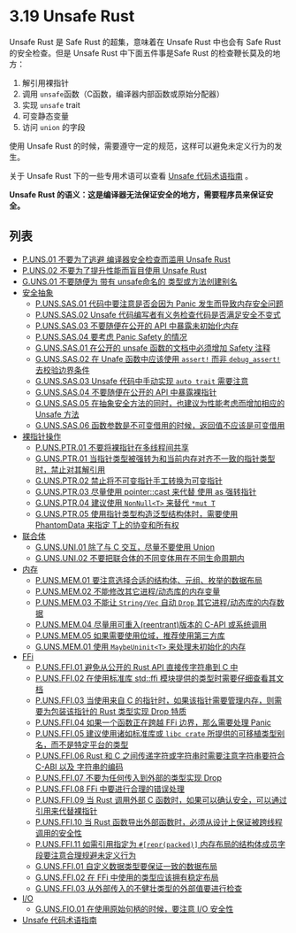 # 3.19 Unsafe Rust

Unsafe Rust 是 Safe Rust 的超集，意味着在 Unsafe Rust 中也会有 Safe Rust的安全检查。但是 Unsafe Rust 中下面五件事是Safe Rust 的检查鞭长莫及的地方：

1. 解引用裸指针
2. 调用 `unsafe`函数（C函数，编译器内部函数或原始分配器）
3. 实现 `unsafe` trait
4. 可变静态变量
5. 访问  `union` 的字段

使用 Unsafe Rust 的时候，需要遵守一定的规范，这样可以避免未定义行为的发生。

关于 Unsafe Rust 下的一些专用术语可以查看 [Unsafe 代码术语指南](./unsafe_rust/glossary.md) 。

**Unsafe Rust 的语义：这是编译器无法保证安全的地方，需要程序员来保证安全。** 

## 列表

- [P.UNS.01 不要为了逃避 编译器安全检查而滥用 Unsafe Rust](./unsafe_rust/P.UNS.01.md)
- [P.UNS.02 不要为了提升性能而盲目使用 Unsafe Rust](./unsafe_rust/P.UNS.02.md)
- [G.UNS.01 不要随便为 带有 unsafe命名的 类型或方法创建别名](./unsafe_rust/G.UNS.01.md)
- [安全抽象](./unsafe_rust/safe_abstract.md)
    - [P.UNS.SAS.01 代码中要注意是否会因为 Panic 发生而导致内存安全问题](./unsafe_rust/safe_abstract/P.UNS.SAS.01.md)
    - [P.UNS.SAS.02 Unsafe 代码编写者有义务检查代码是否满足安全不变式](./unsafe_rust/safe_abstract/P.UNS.SAS.02.md)
    - [P.UNS.SAS.03 不要随便在公开的 API 中暴露未初始化内存](./unsafe_rust/safe_abstract/P.UNS.SAS.03.md)
    - [P.UNS.SAS.04 要考虑 Panic Safety 的情况](./unsafe_rust/safe_abstract/P.UNS.SAS.04.md)
    - [G.UNS.SAS.01 在公开的 unsafe 函数的文档中必须增加 Safety 注释](./unsafe_rust/safe_abstract/G.UNS.SAS.01.md)
    - [G.UNS.SAS.02 在 Unafe 函数中应该使用 `assert!` 而非 `debug_assert!` 去校验边界条件](./unsafe_rust/safe_abstract/G.UNS.SAS.02.md)
    - [G.UNS.SAS.03 Unsafe 代码中手动实现 `auto trait` 需要注意](./unsafe_rust/safe_abstract/G.UNS.SAS.03.md)
    - [G.UNS.SAS.04 不要随便在公开的 API 中暴露裸指针](./unsafe_rust/safe_abstract/G.UNS.SAS.04.md)
    - [G.UNS.SAS.05 在抽象安全方法的同时，也建议为性能考虑而增加相应的 Unsafe 方法](./unsafe_rust/safe_abstract/G.UNS.SAS.05.md)
    - [G.UNS.SAS.06 函数参数是不可变借用的时候，返回值不应该是可变借用](./unsafe_rust/safe_abstract/G.UNS.SAS.06.md)
- [裸指针操作](./unsafe_rust/raw_ptr.md)
    - [P.UNS.PTR.01 不要将裸指针在多线程间共享](./unsafe_rust/raw_ptr/P.UNS.PTR.01.md)
    - [G.UNS.PTR.01 当指针类型被强转为和当前内存对齐不一致的指针类型时，禁止对其解引用](./unsafe_rust/raw_ptr/G.UNS.PTR.01.md)
    - [G.UNS.PTR.02 禁止将不可变指针手工转换为可变指针](./unsafe_rust/raw_ptr/G.UNS.PTR.02.md)
    - [G.UNS.PTR.03 尽量使用 pointer::cast 来代替 使用 as 强转指针](./unsafe_rust/raw_ptr/G.UNS.PTR.03.md)
    - [G.UNS.PTR.04 建议使用 `NonNull<T>` 来替代 `*mut T`](./unsafe_rust/raw_ptr/G.UNS.PTR.04.md)
    - [G.UNS.PTR.05 使用指针类型构造泛型结构体时，需要使用 PhantomData<T> 来指定 T上的协变和所有权](./unsafe_rust/raw_ptr/G.UNS.PTR.05.md)
- [联合体](./unsafe_rust/union.md)
    - [G.UNS.UNI.01 除了与 C 交互，尽量不要使用 Union](./unsafe_rust/union/G.UNS.UNI.01.md)
    - [G.UNS.UNI.02 不要把联合体的不同变体用在不同生命周期内](./unsafe_rust/union/G.UNS.UNI.02.md)
- [内存](./unsafe_rust/mem.md)
    - [P.UNS.MEM.01 要注意选择合适的结构体、元组、枚举的数据布局](./unsafe_rust/mem/P.UNS.MEM.01.md)
    - [P.UNS.MEM.02 不能修改其它进程/动态库的内存变量](./unsafe_rust/mem/P.UNS.MEM.02.md)
    - [P.UNS.MEM.03 不能让 `String/Vec` 自动 `Drop` 其它进程/动态库的内存数据](./unsafe_rust/mem/P.UNS.MEM.03.md)
    - [P.UNS.MEM.04 尽量用可重入(reentrant)版本的 C-API 或系统调用](./unsafe_rust/mem/P.UNS.MEM.04.md)
    - [P.UNS.MEM.05 如果需要使用位域，推荐使用第三方库](./unsafe_rust/mem/P.UNS.MEM.05.md)
    - [G.UNS.MEM.01 使用 `MaybeUninit<T>` 来处理未初始化的内存](./unsafe_rust/mem/G.UNS.MEM.01.md)
- [FFi](./unsafe_rust/ffi.md)
    - [P.UNS.FFI.01 避免从公开的 Rust API 直接传字符串到 C 中](./unsafe_rust/ffi/P.UNS.FFI.01.md)
    - [P.UNS.FFI.02 在使用标准库 std::ffi 模块提供的类型时需要仔细查看其文档](./unsafe_rust/ffi/P.UNS.FFI.02.md)
    - [P.UNS.FFI.03 当使用来自 C 的指针时，如果该指针需要管理内存，则需要为包装该指针的 Rust 类型实现 Drop 特质](./unsafe_rust/ffi/P.UNS.FFI.03.md)
    - [P.UNS.FFI.04 如果一个函数正在跨越 FFi 边界，那么需要处理 Panic](./unsafe_rust/ffi/P.UNS.FFI.04.md)
    - [P.UNS.FFI.05 建议使用诸如标准库或 `libc crate` 所提供的可移植类型别名，而不是特定平台的类型](./unsafe_rust/ffi/P.UNS.FFI.05.md)
    - [P.UNS.FFI.06 Rust 和 C 之间传递字符或字符串时需要注意字符串要符合 C-ABI 以及 字符串的编码](./unsafe_rust/ffi/P.UNS.FFI.06.md)
    - [P.UNS.FFI.07 不要为任何传入到外部的类型实现 Drop](./unsafe_rust/ffi/P.UNS.FFI.07.md)
    - [P.UNS.FFI.08 FFi 中要进行合理的错误处理](./unsafe_rust/ffi/P.UNS.FFI.08.md)
    - [P.UNS.FFI.09 当 Rust 调用外部 C 函数时，如果可以确认安全，可以通过引用来代替裸指针](./unsafe_rust/ffi/P.UNS.FFI.09.md)
    - [P.UNS.FFI.10 当 Rust 函数导出外部函数时，必须从设计上保证被跨线程调用的安全性](./unsafe_rust/ffi/P.UNS.FFI.10.md)
    - [P.UNS.FFI.11 如需引用指定为 `#[repr(packed)]` 内存布局的结构体成员字段要注意合理规避未定义行为](./unsafe_rust/ffi/P.UNS.FFI.11.md)
    - [G.UNS.FFI.01 自定义数据类型要保证一致的数据布局](./unsafe_rust/ffi/G.UNS.FFI.01.md)
    - [G.UNS.FFI.02 在 FFi 中使用的类型应该拥有稳定布局](./unsafe_rust/ffi/G.UNS.FFI.02.md)
    - [G.UNS.FFI.03 从外部传入的不健壮类型的外部值要进行检查](./unsafe_rust/ffi/G.UNS.FFI.03.md)
- [I/O](./unsafe_rust/io.md)
    - [G.UNS.FIO.01 在使用原始句柄的时候，要注意 I/O 安全性](./unsafe_rust/io/G.UNS.FIO.01.md)
- [Unsafe 代码术语指南](./unsafe_rust/glossary.md)